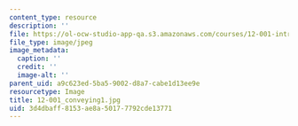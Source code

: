 ```yaml
---
content_type: resource
description: ''
file: https://ol-ocw-studio-app-qa.s3.amazonaws.com/courses/12-001-introduction-to-geology-fall-2013/3d4dbaff8153ae8a50177792cde13771_12-001_conveying1.jpg
file_type: image/jpeg
image_metadata:
  caption: ''
  credit: ''
  image-alt: ''
parent_uid: a9c623ed-5ba5-9002-d8a7-cabe1d13ee9e
resourcetype: Image
title: 12-001_conveying1.jpg
uid: 3d4dbaff-8153-ae8a-5017-7792cde13771
---
```

